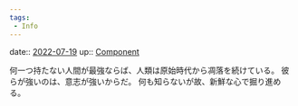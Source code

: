 ```yaml
---
tags:
 - Info
---
```


date:: [2022-07-19](Daily_Note/2022-07-19.md)
up:: [Component](../Bar/Novel/Chaos/Component.md)

何一つ持たない人間が最強ならば、人類は原始時代から凋落を続けている。
彼らが強いのは、意志が強いからだ。
何も知らないが故、新鮮な心で掘り進める。